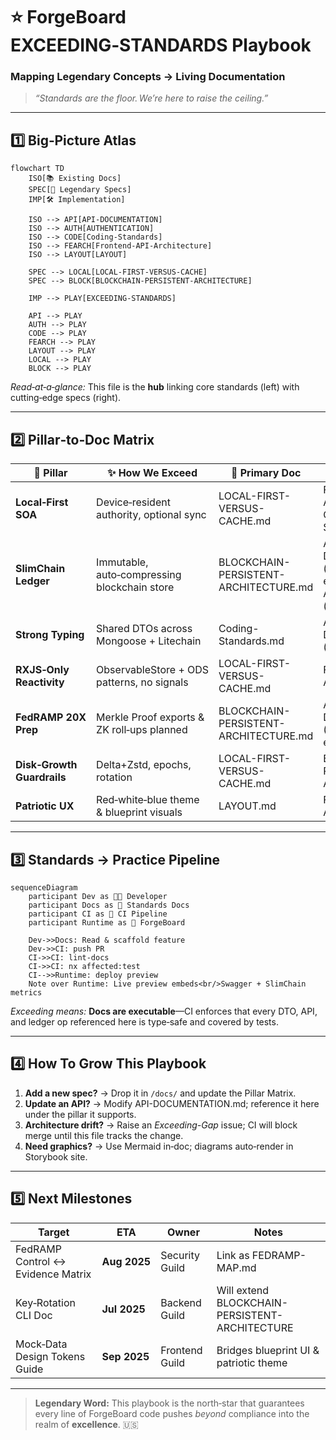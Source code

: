 # ⭐️ ForgeBoard **EXCEEDING‑STANDARDS** Playbook 
### Mapping Legendary Concepts → Living Documentation 

> *“Standards are the floor. We’re here to raise the ceiling.”*

---

## 1️⃣ Big‑Picture Atlas

```mermaid
flowchart TD
    ISO[📚 Existing Docs]
    SPEC[🚀 Legendary Specs]
    IMP[🛠 Implementation]

    ISO --> API[API-DOCUMENTATION]
    ISO --> AUTH[AUTHENTICATION]
    ISO --> CODE[Coding-Standards]
    ISO --> FEARCH[Frontend-API-Architecture]
    ISO --> LAYOUT[LAYOUT]

    SPEC --> LOCAL[LOCAL-FIRST-VERSUS-CACHE]
    SPEC --> BLOCK[BLOCKCHAIN-PERSISTENT-ARCHITECTURE]

    IMP --> PLAY[EXCEEDING-STANDARDS]

    API --> PLAY
    AUTH --> PLAY
    CODE --> PLAY
    FEARCH --> PLAY
    LAYOUT --> PLAY
    LOCAL --> PLAY
    BLOCK --> PLAY
```

*Read‑at‑a‑glance:* This file is the **hub** linking core standards (left) with cutting‑edge specs (right).

---

## 2️⃣ Pillar‑to‑Doc Matrix

| 🚩 **Pillar** | ✨ **How We Exceed** | 📄 **Primary Doc** | 🔗 **Cross‑Refs** |
|---|---|---|---|
| **Local‑First SOA** | Device‑resident authority, optional sync | LOCAL-FIRST-VERSUS-CACHE.md | Frontend-API-Architecture, Coding-Standards |
| **SlimChain Ledger** | Immutable, auto‑compressing blockchain store | BLOCKCHAIN-PERSISTENT-ARCHITECTURE.md | API-DOCUMENTATION (txReceipt endpoint), AUTHENTICATION (device keys) |
| **Strong Typing** | Shared DTOs across Mongoose + Litechain | Coding-Standards.md | API-DOCUMENTATION (Schema section) |
| **RXJS‑Only Reactivity** | ObservableStore + ODS patterns, no signals | LOCAL-FIRST-VERSUS-CACHE.md | Frontend-API-Architecture |
| **FedRAMP 20X Prep** | Merkle Proof exports & ZK roll‑ups planned | BLOCKCHAIN-PERSISTENT-ARCHITECTURE.md | API-DOCUMENTATION (Evidence endpoint TODO) |
| **Disk‑Growth Guardrails** | Delta+Zstd, epochs, rotation | LOCAL-FIRST-VERSUS-CACHE.md | BLOCKCHAIN-PERSISTENT-ARCHITECTURE |
| **Patriotic UX** | Red‑white‑blue theme & blueprint visuals | LAYOUT.md | Frontend-API-Architecture |

---

## 3️⃣ Standards → Practice Pipeline

```mermaid
sequenceDiagram
    participant Dev as 🧑‍💻 Developer
    participant Docs as 📄 Standards Docs
    participant CI as 🤖 CI Pipeline
    participant Runtime as 🚀 ForgeBoard

    Dev->>Docs: Read & scaffold feature
    Dev->>CI: push PR
    CI->>CI: lint-docs
    CI->>CI: nx affected:test
    CI-->>Runtime: deploy preview
    Note over Runtime: Live preview embeds<br/>Swagger + SlimChain metrics
```

*Exceeding means:* **Docs are executable**—CI enforces that every DTO, API, and ledger op referenced here is type‑safe and covered by tests.

---

## 4️⃣ How To Grow This Playbook

1. **Add a new spec?** → Drop it in `/docs/` and update the Pillar Matrix.  
2. **Update an API?** → Modify API-DOCUMENTATION.md; reference it here under the pillar it supports.  
3. **Architecture drift?** → Raise an *Exceeding-Gap* issue; CI will block merge until this file tracks the change.  
4. **Need graphics?** → Use Mermaid in‑doc; diagrams auto‑render in Storybook site.

---

## 5️⃣ Next Milestones

| Target | ETA | Owner | Notes |
|---|---|---|---|
| FedRAMP Control ↔ Evidence Matrix | **Aug 2025** | Security Guild | Link as FEDRAMP-MAP.md |
| Key‑Rotation CLI Doc | **Jul 2025** | Backend Guild | Will extend BLOCKCHAIN-PERSISTENT-ARCHITECTURE |
| Mock‑Data Design Tokens Guide | **Sep 2025** | Frontend Guild | Bridges blueprint UI & patriotic theme |

---

> **Legendary Word:** This playbook is the north‑star that guarantees every line of ForgeBoard code pushes *beyond* compliance into the realm of **excellence**. 🇺🇸
